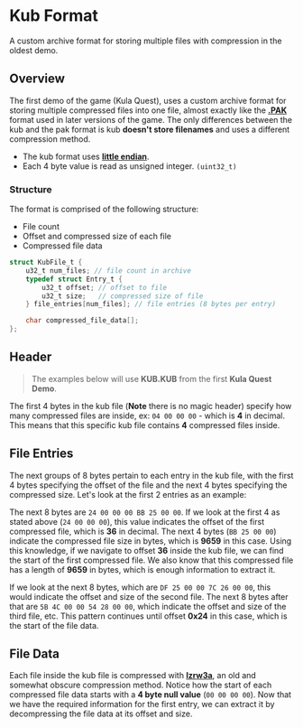 # Kub Format

A custom archive format for storing multiple files with compression in the oldest demo.

## Overview

The first demo of the game (Kula Quest), uses a custom archive format for storing multiple compressed files into one file, almost exactly like the [**.PAK**](./pak) format used in later versions of the game. The only differences between the kub and the pak format is kub **doesn't store filenames** and uses a different compression method.

-   The kub format uses [**little endian**](https://en.wikipedia.org/wiki/Endianness).
-   Each 4 byte value is read as unsigned integer. `(uint32_t)`

### Structure

The format is comprised of the following structure:

-   File count
-   Offset and compressed size of each file
-   Compressed file data

```c
struct KubFile_t {
    u32_t num_files; // file count in archive
    typedef struct Entry_t {
        u32_t offset; // offset to file
        u32_t size;   // compressed size of file
    } file_entries[num_files]; // file entries (8 bytes per entry)

    char compressed_file_data[];
};
```

## Header

> The examples below will use **KUB.KUB** from the first **Kula Quest Demo**.

The first 4 bytes in the kub file (**Note** there is no magic header) specify how many compressed files are inside, ex: `04 00 00 00` - which is **4** in decimal. This means that this specific kub file contains **4** compressed files inside.

## File Entries

The next groups of 8 bytes pertain to each entry in the kub file, with the first 4 bytes specifying the offset of the file and the next 4 bytes specifying the compressed size. Let's look at the first 2 entries as an example:

The next 8 bytes are `24 00 00 00 BB 25 00 00`. If we look at the first 4 as stated above (`24 00 00 00`), this value indicates the offset of the first compressed file, which is **36** in decimal. The next 4 bytes (`BB 25 00 00`) indicate the compressed file size in bytes, which is **9659** in this case. Using this knowledge, if we navigate to offset **36** inside the kub file, we can find the start of the first compressed file. We also know that this compressed file has a length of **9659** in bytes, which is enough information to extract it.

If we look at the next 8 bytes, which are `DF 25 00 00 7C 26 00 00`, this would indicate the offset and size of the second file. The next 8 bytes after that are `5B 4C 00 00 54 28 00 00`, which indicate the offset and size of the third file, etc. This pattern continues until offset **0x24** in this case, which is the start of the file data.

## File Data

Each file inside the kub file is compressed with [**lzrw3a**](http://www.ross.net/compression/lzrw3a.html), an old and somewhat obscure compression method. Notice how the start of each compressed file data starts with a **4 byte null value** (`00 00 00 00`). Now that we have the required information for the first entry, we can extract it by decompressing the file data at its offset and size.
